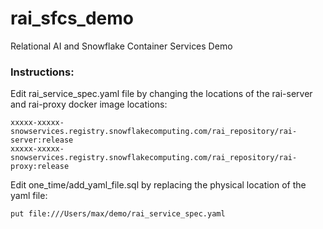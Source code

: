 # rai_sfcs_demo
Relational AI and Snowflake Container Services Demo


### Instructions:

Edit rai_service_spec.yaml file by changing the locations of the rai-server and rai-proxy docker image locations:

	xxxxx-xxxxx-snowservices.registry.snowflakecomputing.com/rai_repository/rai-server:release
	xxxxx-xxxxx-snowservices.registry.snowflakecomputing.com/rai_repository/rai-proxy:release
	
Edit one_time/add_yaml_file.sql by replacing the physical location of the yaml file:

	put file:///Users/max/demo/rai_service_spec.yaml 
		
